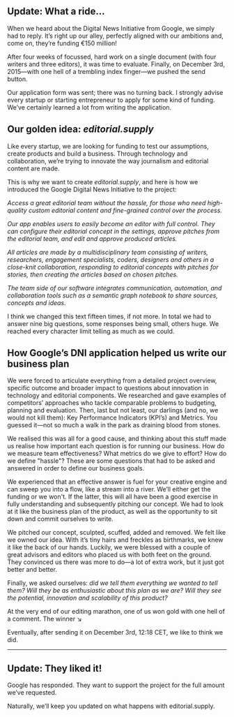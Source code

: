 ## Update: What a ride… 
When we heard about the Digital News Initiative from Google, we simply had to reply. It’s right up our alley, perfectly aligned with our ambitions and, come on, they’re funding €150 million!

After four weeks of focussed, hard work on a single document (with four writers and three editors), it was time to evaluate. Finally, on December 3rd, 2015—with one hell of a trembling index finger—we pushed the send button.

Our application form was sent; there was no turning back. I strongly advise every startup or starting entrepreneur to apply for some kind of funding. We’ve certainly learned a lot from writing the application.


## Our golden idea: *editorial.supply*
Like every startup, we are looking for funding to test our assumptions, create products and build a business. Through technology and collaboration, we’re trying to innovate the way journalism and editorial content are made.

This is why we want to create *editorial.supply*, and here is how we introduced the Google Digital News Initiative to the project:

*Access a great editorial team without the hassle, for those who need high-quality custom editorial content and fine-grained control over the process.*

*Our app enables users to easily become an editor with full control. They can configure their editorial concept in the settings, approve pitches from the editorial team, and edit and approve produced articles.*

*All articles are made by a multidisciplinary team consisting of writers, researchers, engagement specialists, coders, designers and others in a close-knit collaboration, responding to editorial concepts with pitches for stories, then creating the articles based on chosen pitches.*

*The team side of our software integrates communication, automation, and collaboration tools such as a semantic graph notebook to share sources, concepts and ideas.*

I think we changed this text fifteen times, if not more. In total we had to answer nine big questions, some responses being small, others huge. We reached every character limit telling as much as we could.  

## How Google’s DNI application helped us write our business plan
We were forced to articulate everything from a detailed project overview, specific outcome and broader impact to questions about innovation in technology and editorial components. We researched and gave examples of competitors’ approaches who tackle comparable problems to budgeting, planning and evaluation. Then, last but not least, our darlings (and no, we would not kill them): Key Performance Indicators (KPI’s) and Metrics. You guessed it—not so much a walk in the park as draining blood from stones.

We realised this was all for a good cause, and thinking about this stuff made us realise how important each question is for running our business. How do we measure team effectiveness? What metrics do we give to effort? How do we define "hassle"? These are some questions that had to be asked and answered in order to define our business goals.

We experienced that an effective answer is fuel for your creative engine and can sweep you into a flow, like a stream into a river. We’ll either get the funding or we won't. If the latter, this will all have been a good exercise in fully understanding and subsequently pitching our concept. We had to look at it like the business plan of the product, as well as the opportunity to sit down and commit ourselves to write.

We pitched our concept, sculpted, scuffed, added and removed. We felt like we owned our idea. With it’s tiny hairs and freckles as birthmarks, we knew it like the back of our hands. Luckily, we were blessed with a couple of great advisors and editors who placed us with both feet on the ground. They convinced us there was more to do—a lot of extra work, but it just got better and better.

Finally, we asked ourselves: *did we tell them everything we wanted to tell them? Will they be as enthusiastic about this plan as we are? Will they see the potential, innovation and scalability of this product?*

At the very end of our editing marathon, one of us won gold with one hell of a comment. The winner ↘︎

Eventually, after sending it on December 3rd, 12:18 CET, we like to think we did.
___
## Update: They liked it!
Google has responded. They want to support the project for the full amount we’ve requested.

Naturally, we’ll keep you updated on what happens with editorial.supply.
